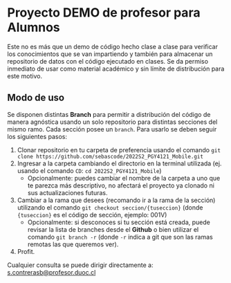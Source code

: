 # Proyecto DEMO de profesor para Alumnos
Este no es más que un demo de código hecho clase a clase para verificar los conocimientos que se van impartiendo y también para almacenar un repositorio de datos con el código ejecutado en clases.
Se da permiso inmediato de usar como material académico y sin límite de distribución para este motivo.

## Modo de uso
Se disponen distintas **Branch** para permitir a distribución del código de manera agnóstica usando un solo repositorio para distintas secciones del mismo ramo.
Cada sección posee un `branch`.
Para usarlo se deben seguir los siguientes pasos:
1. Clonar repositorio en tu carpeta de preferencia usando el comando `git clone https://github.com/sebascode/2022S2_PGY4121_Mobile.git`
2. Ingresar a la carpeta cambiando el directorio en la terminal utilizada (ej. usando el comando `CD`: `cd 2022S2_PGY4121_Mobile`)
   - Opcionalmente: puedes cambiar el nombre de la carpeta a uno que te parezca más descriptivo, no afectará el proyecto ya clonado ni sus actualizaciones futuras.
3. Cambiar a la rama que desees (recomando ir a la rama de la sección) utilizando el comando `git checkout seccion/{tuseccion}` (donde `{tuseccion}` es el código de sección, ejemplo: 001V)
   - Opcionalmente: si desconoces si tu sección está creada, puede revisar la lista de branches desde el **Github** o bien utilizar el comando `git branch -r` (donde `-r` indica a git que son las ramas remotas las que queremos ver).
4. Profit.

Cualquier consulta se puede dirigir directamente a: s.contrerasb@profesor.duoc.cl